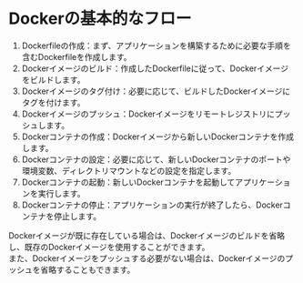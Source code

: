 # Dockerの基本的なフロー

1. Dockerfileの作成：まず、アプリケーションを構築するために必要な手順を含むDockerfileを作成します。
2. Dockerイメージのビルド：作成したDockerfileに従って、Dockerイメージをビルドします。
3. Dockerイメージのタグ付け：必要に応じて、ビルドしたDockerイメージにタグを付けます。
4. Dockerイメージのプッシュ：Dockerイメージをリモートレジストリにプッシュします。
5. Dockerコンテナの作成：Dockerイメージから新しいDockerコンテナを作成します。
6. Dockerコンテナの設定：必要に応じて、新しいDockerコンテナのポートや環境変数、ディレクトリマウントなどの設定を指定します。
7. Dockerコンテナの起動：新しいDockerコンテナを起動してアプリケーションを実行します。
8. Dockerコンテナの停止：アプリケーションの実行が終了したら、Dockerコンテナを停止します。

Dockerイメージが既に存在している場合は、Dockerイメージのビルドを省略し、既存のDockerイメージを使用することができます。  
また、Dockerイメージをプッシュする必要がない場合は、Dockerイメージのプッシュを省略することもできます。
